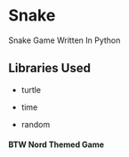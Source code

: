 # Snake
Snake Game Written In Python

## Libraries Used
* turtle
 
* time

* random

#### BTW Nord Themed Game 
